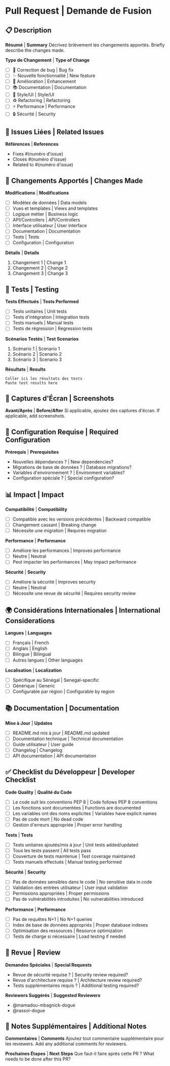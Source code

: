 # Pull Request | Demande de Fusion

## 📋 Description

**Résumé** | **Summary**
Décrivez brièvement les changements apportés.
Briefly describe the changes made.

**Type de Changement** | **Type of Change**
- [ ] 🐛 Correction de bug | Bug fix
- [ ] ✨ Nouvelle fonctionnalité | New feature
- [ ] 🔧 Amélioration | Enhancement
- [ ] 📚 Documentation | Documentation
- [ ] 🎨 Style/UI | Style/UI
- [ ] ♻️ Refactoring | Refactoring
- [ ] ⚡ Performance | Performance
- [ ] 🔒 Sécurité | Security

## 🔗 Issues Liées | Related Issues

**Références** | **References**
- Fixes #(numéro d'issue)
- Closes #(numéro d'issue)
- Related to #(numéro d'issue)

## 🔄 Changements Apportés | Changes Made

**Modifications** | **Modifications**
- [ ] Modèles de données | Data models
- [ ] Vues et templates | Views and templates
- [ ] Logique métier | Business logic
- [ ] API/Controllers | API/Controllers
- [ ] Interface utilisateur | User interface
- [ ] Documentation | Documentation
- [ ] Tests | Tests
- [ ] Configuration | Configuration

**Détails** | **Details**
1. Changement 1 | Change 1
2. Changement 2 | Change 2
3. Changement 3 | Change 3

## 🧪 Tests | Testing

**Tests Effectués** | **Tests Performed**
- [ ] Tests unitaires | Unit tests
- [ ] Tests d'intégration | Integration tests
- [ ] Tests manuels | Manual tests
- [ ] Tests de régression | Regression tests

**Scénarios Testés** | **Test Scenarios**
1. Scénario 1 | Scenario 1
2. Scénario 2 | Scenario 2
3. Scénario 3 | Scenario 3

**Résultats** | **Results**
```
Coller ici les résultats des tests
Paste test results here
```

## 📸 Captures d'Écran | Screenshots

**Avant/Après** | **Before/After**
Si applicable, ajoutez des captures d'écran.
If applicable, add screenshots.

## 🔧 Configuration Requise | Required Configuration

**Prérequis** | **Prerequisites**
- Nouvelles dépendances ? | New dependencies?
- Migrations de base de données ? | Database migrations?
- Variables d'environnement ? | Environment variables?
- Configuration spéciale ? | Special configuration?

## 📊 Impact | Impact

**Compatibilité** | **Compatibility**
- [ ] Compatible avec les versions précédentes | Backward compatible
- [ ] Changement cassant | Breaking change
- [ ] Nécessite une migration | Requires migration

**Performance** | **Performance**
- [ ] Améliore les performances | Improves performance
- [ ] Neutre | Neutral
- [ ] Peut impacter les performances | May impact performance

**Sécurité** | **Security**
- [ ] Améliore la sécurité | Improves security
- [ ] Neutre | Neutral
- [ ] Nécessite une revue de sécurité | Requires security review

## 🌍 Considérations Internationales | International Considerations

**Langues** | **Languages**
- [ ] Français | French
- [ ] Anglais | English
- [ ] Bilingue | Bilingual
- [ ] Autres langues | Other languages

**Localisation** | **Localization**
- [ ] Spécifique au Sénégal | Senegal-specific
- [ ] Générique | Generic
- [ ] Configurable par région | Configurable by region

## 📚 Documentation | Documentation

**Mise à Jour** | **Updates**
- [ ] README.md mis à jour | README.md updated
- [ ] Documentation technique | Technical documentation
- [ ] Guide utilisateur | User guide
- [ ] Changelog | Changelog
- [ ] API documentation | API documentation

## ✅ Checklist du Développeur | Developer Checklist

**Code Quality** | **Qualité du Code**
- [ ] Le code suit les conventions PEP 8 | Code follows PEP 8 conventions
- [ ] Les fonctions sont documentées | Functions are documented
- [ ] Les variables ont des noms explicites | Variables have explicit names
- [ ] Pas de code mort | No dead code
- [ ] Gestion d'erreurs appropriée | Proper error handling

**Tests** | **Tests**
- [ ] Tests unitaires ajoutés/mis à jour | Unit tests added/updated
- [ ] Tous les tests passent | All tests pass
- [ ] Couverture de tests maintenue | Test coverage maintained
- [ ] Tests manuels effectués | Manual testing performed

**Sécurité** | **Security**
- [ ] Pas de données sensibles dans le code | No sensitive data in code
- [ ] Validation des entrées utilisateur | User input validation
- [ ] Permissions appropriées | Proper permissions
- [ ] Pas de vulnérabilités introduites | No vulnerabilities introduced

**Performance** | **Performance**
- [ ] Pas de requêtes N+1 | No N+1 queries
- [ ] Index de base de données appropriés | Proper database indexes
- [ ] Optimisation des ressources | Resource optimization
- [ ] Tests de charge si nécessaire | Load testing if needed

## 🤝 Revue | Review

**Demandes Spéciales** | **Special Requests**
- Revue de sécurité requise ? | Security review required?
- Revue d'architecture requise ? | Architecture review required?
- Tests supplémentaires requis ? | Additional testing required?

**Reviewers Suggérés** | **Suggested Reviewers**
- @mamadou-mbagnick-dogue
- @rassol-dogue

## 📝 Notes Supplémentaires | Additional Notes

**Commentaires** | **Comments**
Ajoutez tout commentaire supplémentaire pour les reviewers.
Add any additional comments for reviewers.

**Prochaines Étapes** | **Next Steps**
Que faut-il faire après cette PR ?
What needs to be done after this PR?